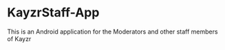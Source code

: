 # KayzrStaff-App
This is an Android application for the Moderators and other staff members of Kayzr
